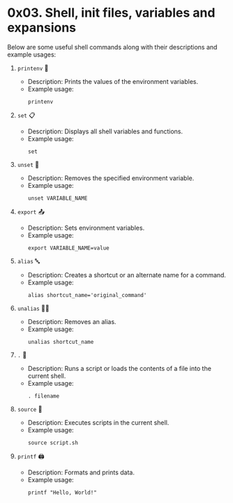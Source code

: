 # 0x03. Shell, init files, variables and expansions

Below are some useful shell commands along with their descriptions and example usages:

1. `printenv` 📄
   - Description: Prints the values of the environment variables.
   - Example usage:
     ```shell
     printenv
     ```

2. `set` 📋
   - Description: Displays all shell variables and functions.
   - Example usage:
     ```shell
     set
     ```

3. `unset` 🚫
   - Description: Removes the specified environment variable.
   - Example usage:
     ```shell
     unset VARIABLE_NAME
     ```

4. `export` 📤
   - Description: Sets environment variables.
   - Example usage:
     ```shell
     export VARIABLE_NAME=value
     ```

5. `alias` 🔤
   - Description: Creates a shortcut or an alternate name for a command.
   - Example usage:
     ```shell
     alias shortcut_name='original_command'
     ```

6. `unalias` 🚫🔤
   - Description: Removes an alias.
   - Example usage:
     ```shell
     unalias shortcut_name
     ```

7. `.` 📜
   - Description: Runs a script or loads the contents of a file into the current shell.
   - Example usage:
     ```shell
     . filename
     ```

8. `source` 🔄
   - Description: Executes scripts in the current shell.
   - Example usage:
     ```shell
     source script.sh
     ```

9. `printf` 🖨️
   - Description: Formats and prints data.
   - Example usage:
     ```shell
     printf "Hello, World!"
     ```






